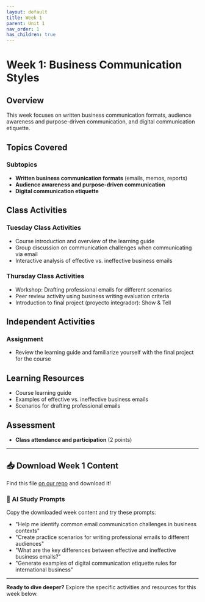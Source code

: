 ```yaml
---
layout: default
title: Week 1
parent: Unit 1
nav_order: 1
has_children: true
---
```


# Week 1: Business Communication Styles

## Overview

This week focuses on written business communication formats, audience awareness and purpose-driven communication, and digital communication etiquette.

## Topics Covered

### Subtopics
- **Written business communication formats** (emails, memos, reports)
- **Audience awareness and purpose-driven communication**
- **Digital communication etiquette**

## Class Activities

### Tuesday Class Activities
- Course introduction and overview of the learning guide
- Group discussion on communication challenges when communicating via email
- Interactive analysis of effective vs. ineffective business emails

### Thursday Class Activities  
- Workshop: Drafting professional emails for different scenarios
- Peer review activity using business writing evaluation criteria
- Introduction to final project (proyecto integrador): Show & Tell

## Independent Activities

### Assignment
- Review the learning guide and familiarize yourself with the final project for the course

## Learning Resources

- Course learning guide
- Examples of effective vs. ineffective business emails
- Scenarios for drafting professional emails

## Assessment

- **Class attendance and participation** (2 points)

---

## 📥 Download Week 1 Content
Find this file [on our repo](https://github.com/alainamb/uic_tr35-business-english-II/blob/main/unit1/week1/week1-overview.md) and download it!

### 🤖 AI Study Prompts
Copy the downloaded week content and try these prompts:
- "Help me identify common email communication challenges in business contexts"
- "Create practice scenarios for writing professional emails to different audiences"
- "What are the key differences between effective and ineffective business emails?"
- "Generate examples of digital communication etiquette rules for international business"

---

**Ready to dive deeper?** Explore the specific activities and resources for this week below.
